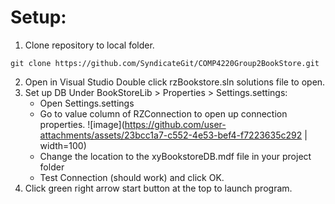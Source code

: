 # Setup:
1. Clone repository to local folder.
```
git clone https://github.com/SyndicateGit/COMP4220Group2BookStore.git
```
2. Open in Visual Studio
   Double click rzBookstore.sln solutions file to open.
4. Set up DB
  Under BookStoreLib > Properties > Settings.settings:
    - Open Settings.settings
    - Go to value column of RZConnection to open up connection properties.
      ![image](https://github.com/user-attachments/assets/23bcc1a7-c552-4e53-bef4-f7223635c292 | width=100)
    - Change the location to the xyBookstoreDB.mdf file in your project folder
    - Test Connection (should work) and click OK.
5.  Click green right arrow start button at the top to launch program.
